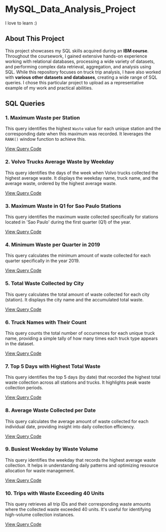 # MySQL_Data_Analysis_Project
I love to learn :)

## About This Project

This project showcases my SQL skills acquired during an **IBM course**. Throughout the coursework, I gained extensive hands-on experience working with relational databases, processing a wide variety of datasets, and performing complex data retrieval, aggregation, and analysis using SQL. While this repository focuses on truck trip analysis, I have also worked with **various other datasets and databases**, creating a wide range of SQL queries. I chose this particular project to upload as a representative example of my work and practical abilities.

## SQL Queries
### 1. Maximum Waste per Station

This query identifies the highest `Waste` value for each unique station and the corresponding date when this maximum was recorded. It leverages the `RANK()` window function to achieve this.

[View Query Code](queries/max_waste_per_station.sql)
### 2. Volvo Trucks Average Waste by Weekday

This query identifies the days of the week when Volvo trucks collected the highest average waste. It displays the weekday name, truck name, and the average waste, ordered by the highest average waste.

[View Query Code](queries/volvo_trucks_avg_waste_by_weekday.sql)
### 3. Maximum Waste in Q1 for Sao Paulo Stations

This query identifies the maximum waste collected specifically for stations located in 'Sao Paulo' during the first quarter (Q1) of the year.

[View Query Code](queries/max_waste_q1_sao_paulo.sql)
### 4. Minimum Waste per Quarter in 2019

This query calculates the minimum amount of waste collected for each quarter specifically in the year 2019.

[View Query Code](queries/min_waste_per_quarter_2019.sql)
### 5. Total Waste Collected by City

This query calculates the total amount of waste collected for each city (station). It displays the city name and the accumulated total waste.

[View Query Code](queries/total_waste_by_city.sql)
### 6. Truck Names with Their Count

This query counts the total number of occurrences for each unique truck name, providing a simple tally of how many times each truck type appears in the dataset.

[View Query Code](queries/truck_counts_by_name.sql)
### 7. Top 5 Days with Highest Total Waste

This query identifies the top 5 days (by date) that recorded the highest total waste collection across all stations and trucks. It highlights peak waste collection periods.

[View Query Code](queries/top_5_waste_days.sql)
### 8. Average Waste Collected per Date

This query calculates the average amount of waste collected for each individual date, providing insight into daily collection efficiency.

[View Query Code](queries/avg_waste_per_date.sql)
### 9. Busiest Weekday by Waste Volume

This query identifies the weekday that records the highest average waste collection. It helps in understanding daily patterns and optimizing resource allocation for waste management.

[View Query Code](queries/busiest_weekday_by_waste.sql)
### 10. Trips with Waste Exceeding 40 Units

This query retrieves all trip IDs and their corresponding waste amounts where the collected waste exceeded 40 units. It's useful for identifying high-volume collection instances.

[View Query Code](queries/trips_waste_greater_than_40.sql)
